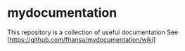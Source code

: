 # mydocumentation
This repository is a collection of useful documentation 
See 
[https://github.com/fhansa/mydocumentation/wiki]
